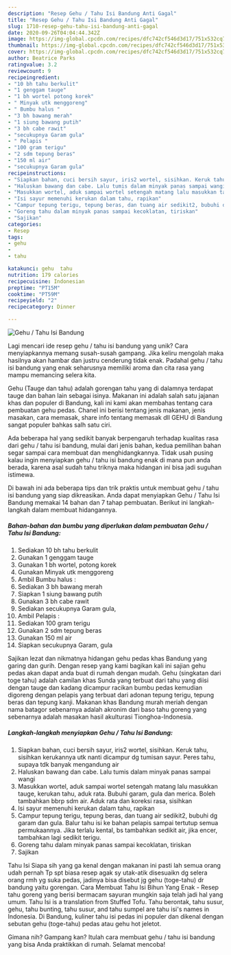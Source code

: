 ```yaml
---
description: "Resep Gehu / Tahu Isi Bandung Anti Gagal"
title: "Resep Gehu / Tahu Isi Bandung Anti Gagal"
slug: 1710-resep-gehu-tahu-isi-bandung-anti-gagal
date: 2020-09-26T04:04:44.342Z
image: https://img-global.cpcdn.com/recipes/dfc742cf546d3d17/751x532cq70/gehu-tahu-isi-bandung-foto-resep-utama.jpg
thumbnail: https://img-global.cpcdn.com/recipes/dfc742cf546d3d17/751x532cq70/gehu-tahu-isi-bandung-foto-resep-utama.jpg
cover: https://img-global.cpcdn.com/recipes/dfc742cf546d3d17/751x532cq70/gehu-tahu-isi-bandung-foto-resep-utama.jpg
author: Beatrice Parks
ratingvalue: 3.2
reviewcount: 9
recipeingredient:
- "10 bh tahu berkulit"
- "1 genggam tauge"
- "1 bh wortel potong korek"
- " Minyak utk menggoreng"
- " Bumbu halus "
- "3 bh bawang merah"
- "1 siung bawang putih"
- "3 bh cabe rawit"
- "secukupnya Garam gula"
- " Pelapis "
- "100 gram terigu"
- "2 sdm tepung beras"
- "150 ml air"
- "secukupnya Garam gula"
recipeinstructions:
- "Siapkan bahan, cuci bersih sayur, iris2 wortel, sisihkan. Keruk tahu, sisihkan kerukannya utk nanti dicampur dg tumisan sayur. Peres tahu, supaya tdk banyak mengandung air"
- "Haluskan bawang dan cabe. Lalu tumis dalam minyak panas sampai wangi"
- "Masukkan wortel, aduk sampai wortel setengah matang lalu masukkan tauge, kerukan tahu, aduk rata. Bubuhi garam, gula dan merica. Boleh tambahkan bbrp sdm air. Aduk rata dan koreksi rasa, sisihkan"
- "Isi sayur memenuhi kerukan dalam tahu, rapikan"
- "Campur tepung terigu, tepung beras, dan tuang air sedikit2, bubuhi dg garam dan gula. Balur tahu isi ke bahan pelapis sampai tertutup semua permukaannya. Jika terlalu kental, bs tambahkan sedikit air, jika encer, tambahkan lagi sedikit terigu."
- "Goreng tahu dalam minyak panas sampai kecoklatan, tiriskan"
- "Sajikan"
categories:
- Resep
tags:
- gehu
- 
- tahu

katakunci: gehu  tahu 
nutrition: 179 calories
recipecuisine: Indonesian
preptime: "PT15M"
cooktime: "PT59M"
recipeyield: "2"
recipecategory: Dinner

---
```



![Gehu / Tahu Isi Bandung](https://img-global.cpcdn.com/recipes/dfc742cf546d3d17/751x532cq70/gehu-tahu-isi-bandung-foto-resep-utama.jpg)

Lagi mencari ide resep gehu / tahu isi bandung yang unik? Cara menyiapkannya memang susah-susah gampang. Jika keliru mengolah maka hasilnya akan hambar dan justru cenderung tidak enak. Padahal gehu / tahu isi bandung yang enak seharusnya memiliki aroma dan cita rasa yang mampu memancing selera kita.

Gehu (Tauge dan tahu) adalah gorengan tahu yang di dalamnya terdapat tauge dan bahan lain sebagai isinya. Makanan ini adalah salah satu jajanan khas dan populer di Bandung, kali ini kami akan membahas tentang cara pembuatan gehu pedas. Chanel ini berisi tentang jenis makanan, jenis masakan, cara memasak, share info tentang memasak dll GEHU di Bandung sangat populer bahkas salh satu ciri.

Ada beberapa hal yang sedikit banyak berpengaruh terhadap kualitas rasa dari gehu / tahu isi bandung, mulai dari jenis bahan, kedua pemilihan bahan segar sampai cara membuat dan menghidangkannya. Tidak usah pusing kalau ingin menyiapkan gehu / tahu isi bandung enak di mana pun anda berada, karena asal sudah tahu triknya maka hidangan ini bisa jadi suguhan istimewa.


Di bawah ini ada beberapa tips dan trik praktis untuk membuat gehu / tahu isi bandung yang siap dikreasikan. Anda dapat menyiapkan Gehu / Tahu Isi Bandung memakai 14 bahan dan 7 tahap pembuatan. Berikut ini langkah-langkah dalam membuat hidangannya.

<!--inarticleads1-->

##### Bahan-bahan dan bumbu yang diperlukan dalam pembuatan Gehu / Tahu Isi Bandung:

1. Sediakan 10 bh tahu berkulit
1. Gunakan 1 genggam tauge
1. Gunakan 1 bh wortel, potong korek
1. Gunakan  Minyak utk menggoreng
1. Ambil  Bumbu halus :
1. Sediakan 3 bh bawang merah
1. Siapkan 1 siung bawang putih
1. Gunakan 3 bh cabe rawit
1. Sediakan secukupnya Garam gula,
1. Ambil  Pelapis :
1. Sediakan 100 gram terigu
1. Gunakan 2 sdm tepung beras
1. Gunakan 150 ml air
1. Siapkan secukupnya Garam, gula


Sajikan lezat dan nikmatnya hidangan gehu pedas khas Bandung yang garing dan gurih. Dengan resep yang kami bagikan kali ini sajian gehu pedas akan dapat anda buat di rumah dengan mudah. Gehu (singkatan dari toge tahu) adalah camilan khas Sunda yang terbuat dari tahu yang diisi dengan tauge dan kadang dicampur racikan bumbu pedas kemudian digoreng dengan pelapis yang terbuat dari adonan tepung terigu, tepung beras dan tepung kanji. Makanan khas Bandung murah meriah dengan nama batagor sebenarnya adalah akronim dari baso tahu goreng yang sebenarnya adalah masakan hasil akulturasi Tionghoa-Indonesia. 

<!--inarticleads2-->

##### Langkah-langkah menyiapkan Gehu / Tahu Isi Bandung:

1. Siapkan bahan, cuci bersih sayur, iris2 wortel, sisihkan. Keruk tahu, sisihkan kerukannya utk nanti dicampur dg tumisan sayur. Peres tahu, supaya tdk banyak mengandung air
1. Haluskan bawang dan cabe. Lalu tumis dalam minyak panas sampai wangi
1. Masukkan wortel, aduk sampai wortel setengah matang lalu masukkan tauge, kerukan tahu, aduk rata. Bubuhi garam, gula dan merica. Boleh tambahkan bbrp sdm air. Aduk rata dan koreksi rasa, sisihkan
1. Isi sayur memenuhi kerukan dalam tahu, rapikan
1. Campur tepung terigu, tepung beras, dan tuang air sedikit2, bubuhi dg garam dan gula. Balur tahu isi ke bahan pelapis sampai tertutup semua permukaannya. Jika terlalu kental, bs tambahkan sedikit air, jika encer, tambahkan lagi sedikit terigu.
1. Goreng tahu dalam minyak panas sampai kecoklatan, tiriskan
1. Sajikan


Tahu Isi Siapa sih yang ga kenal dengan makanan ini pasti lah semua orang udah pernah Tp spt biasa resep agak sy utak-atik disesuaikn dg selera orang rmh yg suka pedas, jadinya bisa disebut jg gehu (toge-tahu) dr bandung yaitu gorengan. Cara Membuat Tahu Isi Bihun Yang Enak - Resep tahu goreng yang berisi bermacam sayuran mungkin saja telah jadi hal yang umum. Tahu Isi is a translation from Stuffed Tofu. Tahu berontak, tahu susur, gehu, tahu bunting, tahu susur, and tahu sumpel are tahu isi&#39;s names in Indonesia. Di Bandung, kuliner tahu isi pedas ini populer dan dikenal dengan sebutan gehu (toge-tahu) pedas atau gehu hot jeletot. 

Gimana nih? Gampang kan? Itulah cara membuat gehu / tahu isi bandung yang bisa Anda praktikkan di rumah. Selamat mencoba!
